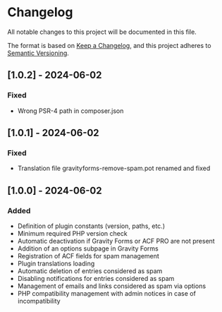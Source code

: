 # Changelog

All notable changes to this project will be documented in this file.

The format is based on [Keep a Changelog](https://keepachangelog.com/en/1.0.0/),
and this project adheres to [Semantic Versioning](https://semver.org/spec/v2.0.0.html).

## [1.0.2] - 2024-06-02
### Fixed
- Wrong PSR-4 path in composer.json

## [1.0.1] - 2024-06-02
### Fixed
- Translation file gravityforms-remove-spam.pot renamed and fixed

## [1.0.0] - 2024-06-02
### Added
- Definition of plugin constants (version, paths, etc.)
- Minimum required PHP version check
- Automatic deactivation if Gravity Forms or ACF PRO are not present
- Addition of an options subpage in Gravity Forms
- Registration of ACF fields for spam management
- Plugin translations loading
- Automatic deletion of entries considered as spam
- Disabling notifications for entries considered as spam
- Management of emails and links considered as spam via options
- PHP compatibility management with admin notices in case of incompatibility